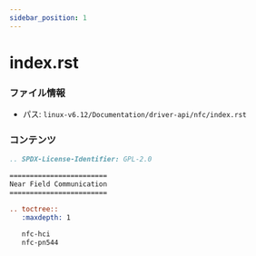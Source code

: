 ```yaml
---
sidebar_position: 1
---
```

# index.rst

### ファイル情報

- パス: `linux-v6.12/Documentation/driver-api/nfc/index.rst`

### コンテンツ

```rst
.. SPDX-License-Identifier: GPL-2.0

========================
Near Field Communication
========================

.. toctree::
   :maxdepth: 1

   nfc-hci
   nfc-pn544

```

